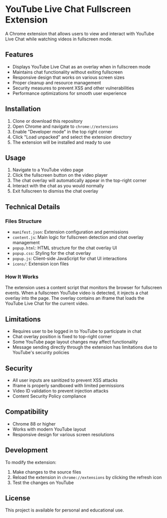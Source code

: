 # YouTube Live Chat Fullscreen Extension

A Chrome extension that allows users to view and interact with YouTube Live Chat while watching videos in fullscreen mode.

## Features

- Displays YouTube Live Chat as an overlay when in fullscreen mode
- Maintains chat functionality without exiting fullscreen
- Responsive design that works on various screen sizes
- Proper cleanup and resource management
- Security measures to prevent XSS and other vulnerabilities
- Performance optimizations for smooth user experience

## Installation

1. Clone or download this repository
2. Open Chrome and navigate to `chrome://extensions`
3. Enable "Developer mode" in the top right corner
4. Click "Load unpacked" and select the extension directory
5. The extension will be installed and ready to use

## Usage

1. Navigate to a YouTube video page
2. Click the fullscreen button on the video player
3. The chat overlay will automatically appear in the top-right corner
4. Interact with the chat as you would normally
5. Exit fullscreen to dismiss the chat overlay

## Technical Details

### Files Structure

- `manifest.json`: Extension configuration and permissions
- `content.js`: Main logic for fullscreen detection and chat overlay management
- `popup.html`: HTML structure for the chat overlay UI
- `popup.css`: Styling for the chat overlay
- `popup.js`: Client-side JavaScript for chat UI interactions
- `icons/`: Extension icon files

### How It Works

The extension uses a content script that monitors the browser for fullscreen events. When a fullscreen YouTube video is detected, it injects a chat overlay into the page. The overlay contains an iframe that loads the YouTube Live Chat for the current video.

## Limitations

- Requires user to be logged in to YouTube to participate in chat
- Chat overlay position is fixed to top-right corner
- Some YouTube page layout changes may affect functionality
- Message sending directly through the extension has limitations due to YouTube's security policies

## Security

- All user inputs are sanitized to prevent XSS attacks
- Iframe is properly sandboxed with limited permissions
- Video ID validation to prevent injection attacks
- Content Security Policy compliance

## Compatibility

- Chrome 88 or higher
- Works with modern YouTube layout
- Responsive design for various screen resolutions

## Development

To modify the extension:
1. Make changes to the source files
2. Reload the extension in `chrome://extensions` by clicking the refresh icon
3. Test the changes on YouTube

## License

This project is available for personal and educational use.
